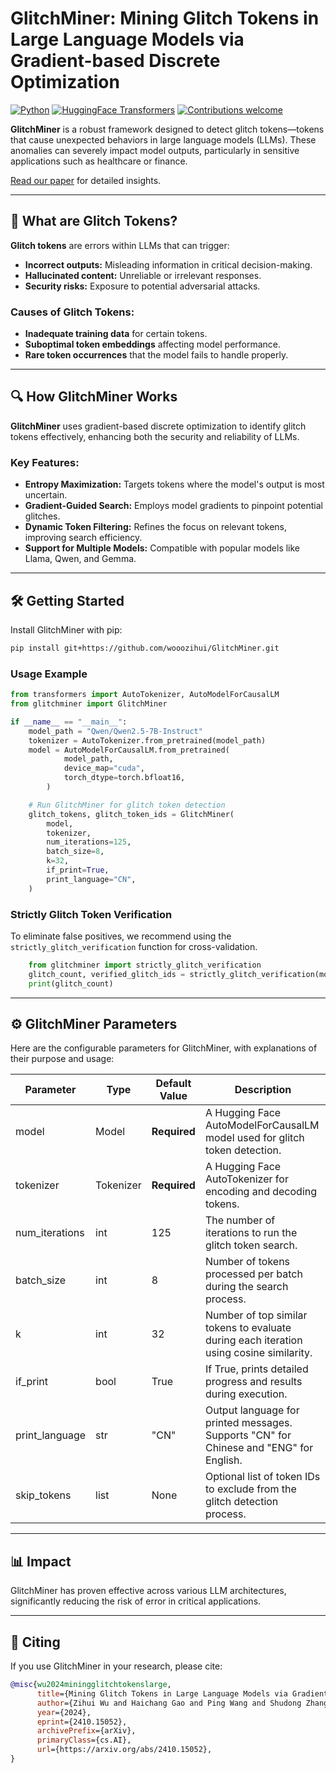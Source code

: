 # GlitchMiner: Mining Glitch Tokens in Large Language Models via Gradient-based Discrete Optimization

[![Python](https://img.shields.io/badge/Python-3.x-blue.svg?style=flat-square)](https://www.python.org/)
[![HuggingFace Transformers](https://img.shields.io/badge/HuggingFace-Transformers-orange?style=flat-square)](https://huggingface.co/transformers/)
[![Contributions welcome](https://img.shields.io/badge/contributions-welcome-brightgreen?style=flat-square)](https://github.com/wooozihui/GlitchMiner/pulls)

**GlitchMiner** is a robust framework designed to detect glitch tokens—tokens that cause unexpected behaviors in large language models (LLMs). These anomalies can severely impact model outputs, particularly in sensitive applications such as healthcare or finance.

[Read our paper](https://arxiv.org/pdf/2410.15052) for detailed insights.

---

## 🧐 What are Glitch Tokens?

**Glitch tokens** are errors within LLMs that can trigger:
- **Incorrect outputs:** Misleading information in critical decision-making.
- **Hallucinated content:** Unreliable or irrelevant responses.
- **Security risks:** Exposure to potential adversarial attacks.

### Causes of Glitch Tokens:
- **Inadequate training data** for certain tokens.
- **Suboptimal token embeddings** affecting model performance.
- **Rare token occurrences** that the model fails to handle properly.

---

## 🔍 How GlitchMiner Works

**GlitchMiner** uses gradient-based discrete optimization to identify glitch tokens effectively, enhancing both the security and reliability of LLMs.

### Key Features:
- **Entropy Maximization:** Targets tokens where the model's output is most uncertain.
- **Gradient-Guided Search:** Employs model gradients to pinpoint potential glitches.
- **Dynamic Token Filtering:** Refines the focus on relevant tokens, improving search efficiency.
- **Support for Multiple Models:** Compatible with popular models like Llama, Qwen, and Gemma.

---

## 🛠️ Getting Started

Install GlitchMiner with pip:
```bash
pip install git+https://github.com/wooozihui/GlitchMiner.git
```

### Usage Example

```python
from transformers import AutoTokenizer, AutoModelForCausalLM
from glitchminer import GlitchMiner

if __name__ == "__main__":
    model_path = "Qwen/Qwen2.5-7B-Instruct"
    tokenizer = AutoTokenizer.from_pretrained(model_path)
    model = AutoModelForCausalLM.from_pretrained(
            model_path,
            device_map="cuda",
            torch_dtype=torch.bfloat16,
        )

    # Run GlitchMiner for glitch token detection
    glitch_tokens, glitch_token_ids = GlitchMiner(
        model,
        tokenizer,
        num_iterations=125,
        batch_size=8,
        k=32,
        if_print=True,
        print_language="CN",
    )
```

### Strictly Glitch Token Verification
To eliminate false positives, we recommend using the `strictly_glitch_verification` function for cross-validation.
```python
    from glitchminer import strictly_glitch_verification
    glitch_count, verified_glitch_ids = strictly_glitch_verification(model, tokenizer, glitch_token_ids)
    print(glitch_count)
```

---

## ⚙️ GlitchMiner Parameters

Here are the configurable parameters for GlitchMiner, with explanations of their purpose and usage:

| Parameter         | Type     | Default Value | Description                                                                                       |
|-------------------|----------|---------------|---------------------------------------------------------------------------------------------------|
| model           | Model    | **Required**  | A Hugging Face AutoModelForCausalLM model used for glitch token detection.                       |
| tokenizer       | Tokenizer| **Required**  | A Hugging Face AutoTokenizer for encoding and decoding tokens.                                   |
| num_iterations  | int    | 125            | The number of iterations to run the glitch token search.                                           |
| batch_size      | int    | 8             | Number of tokens processed per batch during the search process.                                    |
| k               | int    | 32            | Number of top similar tokens to evaluate during each iteration using cosine similarity.            |
| if_print        | bool   | True        | If True, prints detailed progress and results during execution.                                  |
| print_language  | str    | "CN"        | Output language for printed messages. Supports "CN" for Chinese and "ENG" for English.          |
| skip_tokens     | list   | None        | Optional list of token IDs to exclude from the glitch detection process.                           |

---

## 📊 Impact

GlitchMiner has proven effective across various LLM architectures, significantly reducing the risk of error in critical applications.

---

## 🌟 Citing

If you use GlitchMiner in your research, please cite:
```bibtex
@misc{wu2024miningglitchtokenslarge,
      title={Mining Glitch Tokens in Large Language Models via Gradient-based Discrete Optimization}, 
      author={Zihui Wu and Haichang Gao and Ping Wang and Shudong Zhang and Zhaoxiang Liu and Shiguo Lian},
      year={2024},
      eprint={2410.15052},
      archivePrefix={arXiv},
      primaryClass={cs.AI},
      url={https://arxiv.org/abs/2410.15052}, 
}
```
